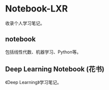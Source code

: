 # Notebook-LXR

收录个人学习笔记。

## notebook
包括线性代数、机器学习、Python等。

## Deep Learning Notebook (花书)
《Deep Learning》学习笔记。

